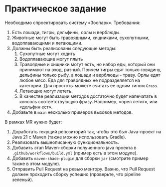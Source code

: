 # Практическое задание

Необходимо спроектировать систему «Зоопарк». Требования:

1. Есть лошади, тигры, дельфины, орлы и верблюды.
2. Животные могут быть травоядными, хищниками, сухопутными, водоплавающими и летающими.
3. Должны быть реализованы следующие методы:
    1. Сухопутные могут ходить
    2. Водоплавающие могут плыть
    3. Травоядные и хищники могут есть, но набор еды, который они принимают на вход, разный. Причем
       тигры едят только говядину, дельфины только рыбу, а лошади и верблюды - траву. Орлы едят любое мясо. 
       Еда для травоядных не подразделяется на категории.
       Для простоты можете считать ее одним типом `Grass`.
    4. Летающие могут лететь.
    5. В качестве реализации методов достаточно будет напечатать в консоль соответствующую фразу.
       Например, «орел летит», или «дельфин ест».
4. Добавьте в `main` несколько примеров вызовов методов.

В рамках MR нужно будет:

1. Доработать текущий репозиторий так, чтобы это был Java-проект на Java 21 с Maven (также можно использовать Gradle).
2. Реализовать вышеописанную функциональность.
3. Добавить этап Maven-сборки полученного java проекта в `.github/workflows/build.yml` (пример есть в этом модуле).
4. Добавить `maven-shade-plugin` для сборки `jar` (смотрите пример также в этом модуле).
5. Отправить Pull Request на ревью ментору. Важно, что Pull Request должен проходить сборку успешно (проверьте, что pipeline зеленый).